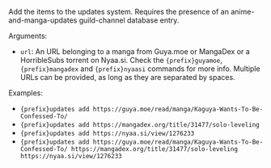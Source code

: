 Add the items to the updates system. Requires the presence of an anime-and-manga-updates guild-channel database entry.

Arguments:
* `url`: An URL belonging to a manga from Guya.moe or MangaDex or a HorribleSubs torrent on Nyaa.si. Check the `{prefix}guyamoe`, `{prefix}mangadex` and `{prefix}nyaasi` commands for more info. Multiple URLs can be provided, as long as they are separated by spaces.

Examples:
* `{prefix}updates add https://guya.moe/read/manga/Kaguya-Wants-To-Be-Confessed-To/`
* `{prefix}updates add https://mangadex.org/title/31477/solo-leveling`
* `{prefix}updates add https://nyaa.si/view/1276233`
* `{prefix}updates add https://guya.moe/read/manga/Kaguya-Wants-To-Be-Confessed-To/ https://mangadex.org/title/31477/solo-leveling https://nyaa.si/view/1276233`
